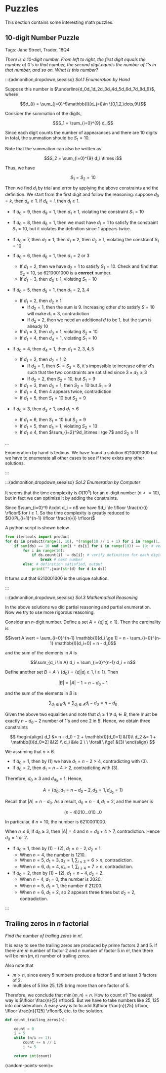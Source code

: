 # Puzzles

This section contains some interesting math puzzles.

## 10-digit Number Puzzle

Tags: Jane Street, Trader, 18Q4

*There is a 10-digit number. From left to right, the first digit equals the number of 0's in that number, the second digit equals the number of 1's in that number, and so on. What is this number?*


:::{admonition,dropdown,seealso} *Sol.1 Enumeration by Hand*

Suppose this number is $\underline{d_0d_1d_2d_3d_4d_5d_6d_7d_8d_9}$, where

$$d_{i} = \sum_{j=0}^9\mathbb{I}[d_j=i]\in \{0,1,2,\dots,9\}$$

Consider the summation of the digits,

$$S_1 = \sum_{i=0}^{9} d_i$$

Since each digit counts the number of appearances and there are 10 digits in total, the summation should be $S_1=10$.

Note that the summation can also be written as

$$S_2 = \sum_{i=0}^{9} d_i \times i$$

Thus, we have

$$S_1 = S_2 = 10$$

Then we find $d_i$ by trial and error by applying the above constraints and the definition. We start from the first digit and follow the reasoning: suppose $d_0=k$, then $d_k\ge 1$. If $d_k = l$, then $d_l\ge 1$.

- If $d_0=9$, then $d_9=1$, then $d_1\ge1$, violating the constraint $S_1=10$
- If $d_0=8$, then $d_8=1$, then we must have $d_1=1$ to satisfy the constraint $S_1=10$, but it violates the definition since 1 appears twice.
- If $d_0=7$, then $d_7=1$, then $d_1=2$, then $d_2\ge 1$, violating the constraint $S_1=10$
- If $d_0=6$, then $d_6=1$, then $d_1=2$ or 3
  - If $d_1=2$, then we have $d_2 = 1$ to satisfy $S_1=10$. Check and find that $S_2=10$, so 6210001000 is a **correct** number.
  - If $d_1=3$, then $d_3\ge1$, violating $S_1=10$

- If $d_0=5$, then $d_5=1$, then $d_1=2,3,4$
  - If $d_1=2$, then $d_2\ge1$
    - If $d_2=1$, then the sum is 9. Increasing other $d$ to satisfy $S=10$ will make $d_1=3$, contradiction
    - If $d_2=2$, then we need an additional $d$ to be 1, but the sum is already 10
  - If $d_1=3$, then $d_3=1$, violating $S_2=10$
  - If $d_1=4$, then $d_4=1$, violating $S_1=10$
- If $d_0=4$, then $d_4=1$, then $d_1=2,3,4,5$
  - If $d_1=2$, then $d_2 = 1, 2$
    - If $d_2=1$, then $S_1 = S_2 = 8$, it's impossible to increase other $d$'s such that the two constraints are satisfied since $3\times d_3\ge 3$
    - If $d_2=2$, then $S_2 = 10$, but $S_1=9$
  - If $d_1=3$, then $d_3=1$, then $S_2=10$ but $S_1=9$
  - If $d_1=4$, then 4 appears twice, contradiction
  - If $d_1=5$, then $S_1=10$ but $S_2=9$
- If $d_0=3$, then $d_3\ge1$, and $d_1\le 6$
  - If $d_1=6$, then $S_1=10$ but $S_2=9$
  - If $d_1=5$, then $d_5=1$, violating $S_2=10$
  - If $d_1\le 4$, then $\sum_{i=2}^9d_i\times i \ge 7$ and $S_2\ge11$


...

Enumeration by hand is tedious. We have found a solution 6210001000 but we have to enumerate all other cases to see if there exists any other solutions.

:::

:::{admonition,dropdown,seealso} *Sol.2 Enumeration by Computer*


It seems that the time complexity is $O(10^{n})$ for an $n$-digit number ($n <= 10$), but in fact we can optimize it by adding the constraints.

Since $\sum_{i=0}^9 i\cdot d_i = n$ we have $d_i \le \lfloor \frac{n}{i} \rfloor$ for $i \ge 1$. So the time complexity is greatly reduced to $O(\Pi_{i=1}^{n-1} \lfloor \frac{n}{i} \rfloor)$

A python script is shown below

```python
from itertools import product
for ds in product(range(1, 10), *(range(10 // i + 1) for i in range(1, 10))):
    if sum(ds) == 10 and sum(i * ds[i] for i in range(10)) == 10: # verify property S1 = S2
        for i in range(10):
            if ds.count(i) != ds[i]: # verify definition for each digit
                break # next number
        else: # definition satisfied, output
            print("".join(str(d) for d in ds))
```

It turns out that 6210001000 is the unique solution.

:::

:::{admonition,dropdown,seealso} *Sol.3 Mathematical Reasoning*

In the above solutions we did partial reasoning and partial enumeration. Now we try to use more rigorous reasoning.

Consider an $n$-digit number. Define a set $A = \{d_i\vert d_i\ge 1\}$. Then the cardinality is

$$\vert A \vert = \sum_{i=0}^{n-1} \mathbb{I}[d_i \ge 1] = n - \sum_{i=0}^{n-1} \mathbb{I}[d_i=0] =   n - d_0$$

and the sum of the elements in $A$ is

$$\sum_{d_i \in A} d_i = \sum_{i=0}^{n-1} d_i = n$$

Define another set $B = A \backslash \{d_0\} = \{d_i\vert d_i \ge 1, i\ge 1 \}$. Then

$$\vert B \vert = \vert A \vert - 1 = n - d_0 - 1$$

and the sum of the elements in $B$ is

$$\sum_{d_i \in B} d_i = \sum_{d_i \in A}d_i - d_0 = n - d_0$$

Given the above two equalities and note that $d_i \ge 1 \ \forall \  d_i\in B$, there must be exactly $n-d_0-2$ number of $1$'s and one $2$ in $B$. Hence, we obtain three constraints


$$
\begin{align}
d_1 &= n - d_0 - 2 + \mathbb{I}[d_0=1]  &(1)\\
d_2 &= 1 + \mathbb{I}[d_0=2] &(2) \\
d_i &\le 2 \ \  \forall \ i\ge1 &(3)
\end{align}
$$



We assuming that $n>6$.

- If $d_0=1$, then by $(1)$ we have $d_1=n-2 > 4$, contradicting with $(3)$.
- If $d_0=2$, then $d_1 = n-4 > 2$, contradicting with $(3)$.

Therefore, $d_0 \ge 3$ and $d_{d_0} = 1$. Hence,

$$A = \{d_0, d_1 = n-d_0-2, d_2=1, d_{d_0}=1 \}$$

Recall that $\vert A \vert = n-d_0$. As a result, $d_0 = n-4, d_1 = 2$, and the number is

$$(n-4)210\ldots010\ldots0$$

In particular, if $n=10$, the number is 6210001000.

When $n\le 6$, if $d_0 \ge 3$, then $\vert A \vert =4$ and $n=d_0+4>7$, contradiction. Hence $d_0 = 1$ or $2$.

- If $d_0=1$, then by $(1)-(2)$, $d_1 = n-2, d_2=1$.
  - When $n=4$, the number is 1210.
  - When $n=5$, $d_1=3, d_3=1, \sum_{i\le3}=6>n$, contradiction.
  - When $n=6$, $d_1=4, d_4=1, \sum_{i\le4}=7>n$, contradiction.
- If $d_0=2$, then by $(1)-(2)$, $d_1 = n-4, d_2=2$.
  - When $n-4$, $d_1=0$, the number is 2020.
  - When $n=5$, $d_1=1$, the number if 21200.
  - When $n=6$, $d_1=2$, so $2$ appears three times but $d_2=2$, contradiction.

:::




## Trailing zeros in $n$ factorial

*Find the number of trailing zeros in $n!$*.

It is easy to see the trailing zeros are produced by prime factors $2$ and $5$. If there are $m$ number of factor $2$ and $n$ number of factor $5$ in $n!$, then there will be $\min(m,n)$ number of trailing zeros.

Also note that
- $m>n$, since every $5$ numbers produce a factor $5$ and at least $3$ factors of $2$.
- multiples of 5 like $25, 125$ bring more than one factor of $5$.

Therefore, we conclude that $\min(m,n) = n$. How to count $n$? The easiest way is $\lfloor \frac{n}{5} \rfloor$. But we have to take numbers like $25, 125$ into consideration. A easy way is to to add $\lfloor \frac{n}{25} \rfloor, \lfloor \frac{n}{125} \rfloor$, etc. to the solution.

```python
def count_trailing_zeros(n):

    count = 0
    i = 5
    while (n/i >= 1):
        count += n // i
        i *= 5

    return int(count)
```

(random-points-semi)=
